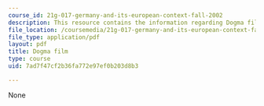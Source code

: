 ```yaml
---
course_id: 21g-017-germany-and-its-european-context-fall-2002
description: This resource contains the information regarding Dogma film.
file_location: /coursemedia/21g-017-germany-and-its-european-context-fall-2002/7ad7f47cf2b36fa772e97ef0b203d8b3_MIT21G_017F02_lec_10_2.pdf
file_type: application/pdf
layout: pdf
title: Dogma film
type: course
uid: 7ad7f47cf2b36fa772e97ef0b203d8b3

---
```

None